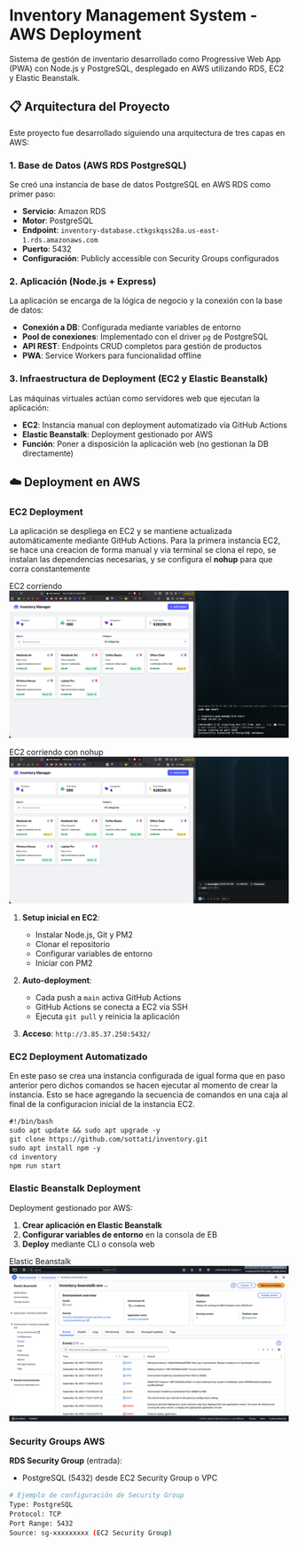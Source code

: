# Inventory Management System - AWS Deployment

Sistema de gestión de inventario desarrollado como Progressive Web App (PWA) con Node.js y PostgreSQL, desplegado en AWS utilizando RDS, EC2 y Elastic Beanstalk.

## 📋 Arquitectura del Proyecto

Este proyecto fue desarrollado siguiendo una arquitectura de tres capas en AWS:

### 1. **Base de Datos (AWS RDS PostgreSQL)**

Se creó una instancia de base de datos PostgreSQL en AWS RDS como primer paso:

- **Servicio**: Amazon RDS
- **Motor**: PostgreSQL
- **Endpoint**: `inventory-database.ctkgskqss28a.us-east-1.rds.amazonaws.com`
- **Puerto**: 5432
- **Configuración**: Publicly accessible con Security Groups configurados

### 2. **Aplicación (Node.js + Express)**

La aplicación se encarga de la lógica de negocio y la conexión con la base de datos:

- **Conexión a DB**: Configurada mediante variables de entorno
- **Pool de conexiones**: Implementado con el driver `pg` de PostgreSQL
- **API REST**: Endpoints CRUD completos para gestión de productos
- **PWA**: Service Workers para funcionalidad offline

### 3. **Infraestructura de Deployment (EC2 y Elastic Beanstalk)**

Las máquinas virtuales actúan como servidores web que ejecutan la aplicación:

- **EC2**: Instancia manual con deployment automatizado vía GitHub Actions
- **Elastic Beanstalk**: Deployment gestionado por AWS
- **Función**: Poner a disposición la aplicación web (no gestionan la DB directamente)

## ☁️ Deployment en AWS

### EC2 Deployment

La aplicación se despliega en EC2 y se mantiene actualizada automáticamente mediante GitHub Actions.
Para la primera instancia EC2, se hace una creacion de forma manual y via terminal se clona el repo, se instalan las dependencias necesarias, y se configura el **nohup** para que corra constantemente

EC2 corriendo
![EC2 corriendo](ec2-running.png)

EC2 corriendo con nohup
![EC2 corriendo con nohup](ec2-running-nohup.png)

1. **Setup inicial en EC2**:

   - Instalar Node.js, Git y PM2
   - Clonar el repositorio
   - Configurar variables de entorno
   - Iniciar con PM2

2. **Auto-deployment**:

   - Cada push a `main` activa GitHub Actions
   - GitHub Actions se conecta a EC2 via SSH
   - Ejecuta `git pull` y reinicia la aplicación

3. **Acceso**: `http://3.85.37.250:5432/`

### EC2 Deployment Automatizado

En este paso se crea una instancia configurada de igual forma que en paso anterior pero dichos comandos se hacen ejecutar al momento de crear la instancia. Esto se hace agregando la secuencia de comandos en una caja al final de la configuracion inicial de la instancia EC2.

```
#!/bin/bash
sudo apt update && sudo apt upgrade -y
git clone https://github.com/sottati/inventory.git
sudo apt install npm -y
cd inventory
npm run start
```

### Elastic Beanstalk Deployment

Deployment gestionado por AWS:

1. **Crear aplicación en Elastic Beanstalk**
2. **Configurar variables de entorno** en la consola de EB
3. **Deploy** mediante CLI o consola web

Elastic Beanstalk
![Elastic Beanstalk](elastic-beanstalk.png)

### Security Groups AWS

**RDS Security Group** (entrada):

- PostgreSQL (5432) desde EC2 Security Group o VPC

```bash
# Ejemplo de configuración de Security Group
Type: PostgreSQL
Protocol: TCP
Port Range: 5432
Source: sg-xxxxxxxxx (EC2 Security Group)
```
